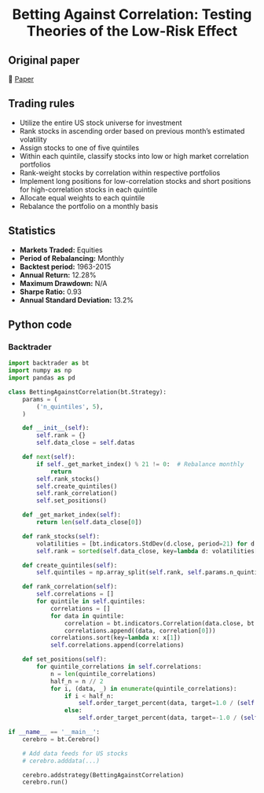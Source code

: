 <div align="center">
  <h1>Betting Against Correlation: Testing Theories of the Low-Risk Effect</h1>
</div>

## Original paper

📕 [Paper](https://papers.ssrn.com/sol3/papers.cfm?abstract_id=2913508)

## Trading rules

- Utilize the entire US stock universe for investment
- Rank stocks in ascending order based on previous month’s estimated volatility
- Assign stocks to one of five quintiles
- Within each quintile, classify stocks into low or high market correlation portfolios
- Rank-weight stocks by correlation within respective portfolios
- Implement long positions for low-correlation stocks and short positions for high-correlation stocks in each quintile
- Allocate equal weights to each quintile
- Rebalance the portfolio on a monthly basis

## Statistics

- **Markets Traded:** Equities
- **Period of Rebalancing:** Monthly
- **Backtest period:** 1963-2015
- **Annual Return:** 12.28%
- **Maximum Drawdown:** N/A
- **Sharpe Ratio:** 0.93
- **Annual Standard Deviation:** 13.2%

## Python code

### Backtrader

```python
import backtrader as bt
import numpy as np
import pandas as pd

class BettingAgainstCorrelation(bt.Strategy):
    params = (
        ('n_quintiles', 5),
    )

    def __init__(self):
        self.rank = {}
        self.data_close = self.datas

    def next(self):
        if self._get_market_index() % 21 != 0:  # Rebalance monthly
            return
        self.rank_stocks()
        self.create_quintiles()
        self.rank_correlation()
        self.set_positions()

    def _get_market_index(self):
        return len(self.data_close[0])

    def rank_stocks(self):
        volatilities = [bt.indicators.StdDev(d.close, period=21) for d in self.data_close]
        self.rank = sorted(self.data_close, key=lambda d: volatilities[self.data_close.index(d)][0])

    def create_quintiles(self):
        self.quintiles = np.array_split(self.rank, self.params.n_quintiles)

    def rank_correlation(self):
        self.correlations = []
        for quintile in self.quintiles:
            correlations = []
            for data in quintile:
                correlation = bt.indicators.Correlation(data.close, bt.indicators.Market(data.close), period=21)
                correlations.append((data, correlation[0]))
            correlations.sort(key=lambda x: x[1])
            self.correlations.append(correlations)

    def set_positions(self):
        for quintile_correlations in self.correlations:
            n = len(quintile_correlations)
            half_n = n // 2
            for i, (data, _) in enumerate(quintile_correlations):
                if i < half_n:
                    self.order_target_percent(data, target=1.0 / (self.params.n_quintiles * half_n))
                else:
                    self.order_target_percent(data, target=-1.0 / (self.params.n_quintiles * half_n))

if __name__ == '__main__':
    cerebro = bt.Cerebro()

    # Add data feeds for US stocks
    # cerebro.adddata(...)

    cerebro.addstrategy(BettingAgainstCorrelation)
    cerebro.run()
```